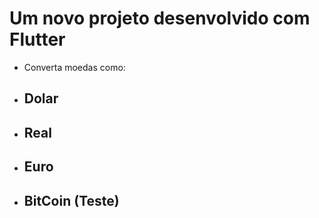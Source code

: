 # Um novo projeto desenvolvido com Flutter

* Converta moedas como:
* ## Dolar
* ## Real
* ## Euro
* ## BitCoin (Teste)
